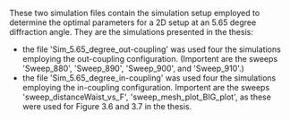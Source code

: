These two simulation files contain the simulation setup employed to determine the optimal parameters for a 2D setup at an 5.65 degree diffraction angle.
They are the simulations presented in the thesis:
- the file 'Sim_5.65_degree_out-coupling' was used four the simulations employing the out-coupling configuration. (Importent are the sweeps 'Sweep_880', 'Sweep_890', 'Sweep_900', and 'Sweep_910'.)
- the file 'Sim_5.65_degree_in-coupling' was used four the simulations employing the in-coupling configuration. Importent are the sweeps 'sweep_distanceWaist_vs_F', 'sweep_mesh_plot_BIG_plot', as these were used for Figure 3.6 and 3.7 in the thesis.

